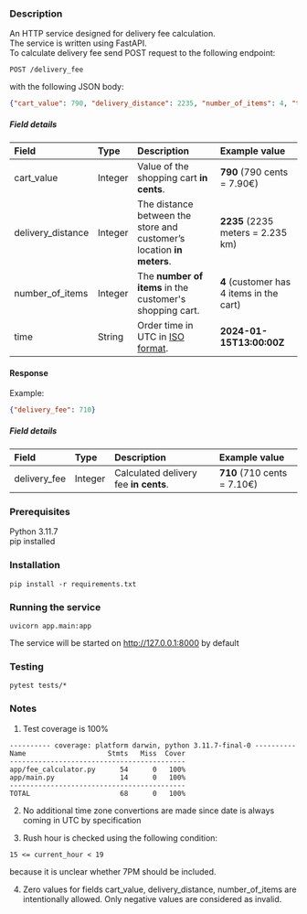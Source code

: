 ### Description 
An HTTP service designed for delivery fee calculation.  
The service is written using FastAPI.  
To calculate delivery fee send POST request to the following endpoint:  
```
POST /delivery_fee
```  
with the following JSON body:  
```json
{"cart_value": 790, "delivery_distance": 2235, "number_of_items": 4, "time": "2024-01-15T13:00:00Z"}
```

##### Field details

| Field             | Type  | Description                                                               | Example value                             |
|:---               |:---   |:---                                                                       |:---                                       |
|cart_value         |Integer|Value of the shopping cart __in cents__.                                   |__790__ (790 cents = 7.90€)                |
|delivery_distance  |Integer|The distance between the store and customer’s location __in meters__.      |__2235__ (2235 meters = 2.235 km)          |
|number_of_items    |Integer|The __number of items__ in the customer's shopping cart.                   |__4__ (customer has 4 items in the cart)   |
|time               |String |Order time in UTC in [ISO format](https://en.wikipedia.org/wiki/ISO_8601). |__2024-01-15T13:00:00Z__                   |

#### Response
Example:
```json
{"delivery_fee": 710}
```

##### Field details

| Field         | Type  | Description                           | Example value             |
|:---           |:---   |:---                                   |:---                       |
|delivery_fee   |Integer|Calculated delivery fee __in cents__.  |__710__ (710 cents = 7.10€)|

### Prerequisites
Python 3.11.7  
pip installed
### Installation
```
pip install -r requirements.txt
```
### Running the service
```
uvicorn app.main:app
```
The service will be started on http://127.0.0.1:8000 by default
### Testing 
```
pytest tests/*
```
### Notes
1. Test coverage is 100%
```
---------- coverage: platform darwin, python 3.11.7-final-0 ----------
Name                    Stmts   Miss  Cover
-------------------------------------------
app/fee_calculator.py      54      0   100%
app/main.py                14      0   100%
-------------------------------------------
TOTAL                      68      0   100%
```

2. No additional time zone convertions are made since date is always coming in UTC by specification 

3. Rush hour is checked using the following condition: 
```
15 <= current_hour < 19
```
because it is unclear whether 7PM should be included. 

4. Zero values for fields cart_value, delivery_distance, number_of_items are intentionally allowed. Only negative values are considered as invalid. 